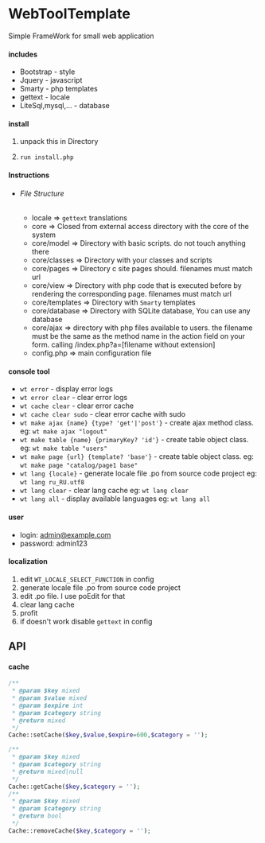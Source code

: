 # WebToolTemplate

Simple FrameWork for small web application

#### includes

- Bootstrap - style
- Jquery - javascript
- Smarty - php templates
- gettext - locale
- LiteSql,mysql,... - database

#### install

1. unpack this in Directory

2. `run install.php`

#### Instructions

- ###### File Structure
	- locale => `gettext` translations
	- core => Closed from external access directory with the core of the system
	- core/model => Directory with basic scripts. do not touch anything there
	- core/classes => Directory with your classes and scripts
	- core/pages => Directory c site pages should. filenames must match url
	- core/view => Directory with php code that is executed before by rendering the corresponding page. filenames must match url
	- core/templates => Directory with `Smarty` templates
	- core/database => Directory with SQLite database, You can use any database
	- core/ajax => directory with php files available to users. the filename must be the same as the method name in the action field on your form. calling /index.php?a=[filename without extension]
	- config.php => main configuration file

#### console tool

- `wt error` - display error logs
- `wt error clear` - clear error logs
- `wt cache clear` - clear error cache
- `wt cache clear sudo` - clear error cache with sudo
- `wt make ajax {name} {type? 'get'|'post'}` - create ajax method class. eg: `wt make ajax "logout"`
- `wt make table {name} {primaryKey? 'id'}` - create table object class. eg: `wt make table "users"`
- `wt make page {url} {template? 'base'}` - create table object class. eg: `wt make page "catalog/page1 base"`
- `wt lang {locale}` - generate locale file .po from source code project eg: `wt lang ru_RU.utf8`
- `wt lang clear` - clear lang cache eg: `wt lang clear`
- `wt lang all` - display available languages eg: `wt lang all`

#### user

- login: admin@example.com
- password: admin123

#### localization

1. edit `WT_LOCALE_SELECT_FUNCTION` in config
2. generate locale file .po from source code project
3. edit .po file. I use poEdit for that
4. clear lang cache
5. profit
6. if doesn't work disable `gettext` in config

## API

#### cache

```php
/**
 * @param $key mixed
 * @param $value mixed
 * @param $expire int
 * @param $category string
 * @return mixed
 */
Cache::setCache($key,$value,$expire=600,$category = '');

/**
 * @param $key mixed
 * @param $category string
 * @return mixed|null
 */
Cache::getCache($key,$category = '');
/**
 * @param $key mixed
 * @param $category string
 * @return bool
 */
Cache::removeCache($key,$category = '');
```
